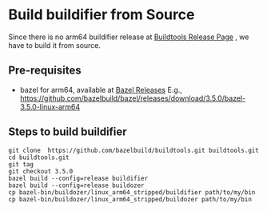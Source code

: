 # Build buildifier from Source

Since there is no arm64 buildifier release at
[Buildtools Release Page](https://github.com/bazelbuild/buildtools/releases)
, we have to build it from source.

## Pre-requisites

- bazel for arm64, available at [Bazel Releases](https://github.com/bazelbuild/bazel/releases)
  E.g., https://github.com/bazelbuild/bazel/releases/download/3.5.0/bazel-3.5.0-linux-arm64

## Steps to build buildifier

```
git clone  https://github.com/bazelbuild/buildtools.git buildtools.git
cd buildtools.git
git tag
git checkout 3.5.0
bazel build --config=release buildifier
bazel build --config=release buildozer
cp bazel-bin/buildozer/linux_arm64_stripped/buildifier path/to/my/bin
cp bazel-bin/buildozer/linux_arm64_stripped/buildozer path/to/my/bin
```



